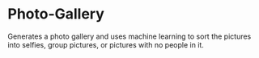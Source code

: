 # Photo-Gallery
Generates a photo gallery and uses machine learning to sort the pictures into selfies, group pictures, or pictures with no people in it.
